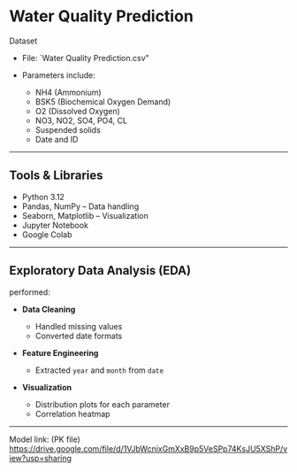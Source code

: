 #  Water Quality Prediction

Dataset

- File: `Water Quality Prediction.csv"

- Parameters include:
  - NH4 (Ammonium)
  - BSK5 (Biochemical Oxygen Demand)
  - O2 (Dissolved Oxygen)
  - NO3, NO2, SO4, PO4, CL
  - Suspended solids
  - Date and ID

---

##  Tools & Libraries

- Python 3.12
- Pandas, NumPy – Data handling
- Seaborn, Matplotlib – Visualization
- Jupyter Notebook
- Google Colab
  

---

##  Exploratory Data Analysis (EDA)

 performed:

- **Data Cleaning**  
  - Handled missing values  
  - Converted date formats  

- **Feature Engineering**  
  - Extracted `year` and `month` from `date`  

- **Visualization**  
  - Distribution plots for each parameter  
  - Correlation heatmap  

---
Model link:
(PK file)
https://drive.google.com/file/d/1VJbWcnixGmXxB9p5VeSPp74KsJU5XShP/view?usp=sharing
